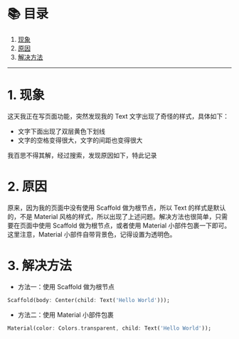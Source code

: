 # 📚 目录

1. [现象](#1-现象)
2. [原因](#2-原因)
3. [解决方法](#3-解决方法)
---

# 1. 现象

这天我正在写页面功能，突然发现我的 Text 文字出现了奇怪的样式，具体如下：

- 文字下面出现了双层黄色下划线
- 文字的空格变得很大，文字的间距也变得很大

我百思不得其解，经过搜索，发现原因如下，特此记录

# 2. 原因

原来，因为我的页面中没有使用 Scaffold 做为根节点，所以 Text 的样式是默认的，不是 Material 风格的样式，所以出现了上述问题。解决方法也很简单，只需要在页面中使用 Scaffold 做为根节点，或者使用 Material 小部件包裹一下即可。这里注意，Material 小部件自带背景色，记得设置为透明色。

# 3. 解决方法

- 方法一：使用 Scaffold 做为根节点

```dart
Scaffold(body: Center(child: Text('Hello World')));
```

- 方法二：使用 Material 小部件包裹

```dart
Material(color: Colors.transparent, child: Text('Hello World'));
```

